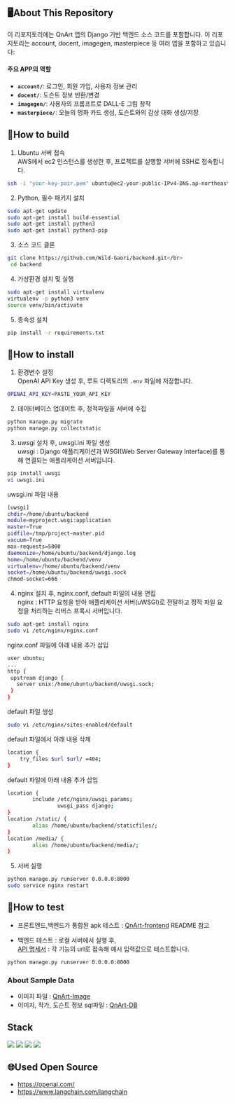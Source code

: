 ## 🖥️About This Repository

이 리포지토리에는 QnArt 앱의 Django 기반 백엔드 소스 코드를 포함합니다. 이 리포지토리는 account, docent, imagegen, masterpiece 등 여러 앱을 포함하고 있습니다:

#### 주요 APP의 역할

- **`account/`**: 로그인, 회원 가입, 사용자 정보 관리
- **`docent/`**: 도슨트 정보 반환/변경
- **`imagegen/`**: 사용자의 프롬프트로 DALL-E 그림 창작
- **`masterpiece/`**: 오늘의 명화 카드 생성, 도슨트와의 감상 대화 생성/저장

## 🔨How to build

1. Ubuntu 서버 접속</br>
AWS에서 ec2 인스턴스를 생성한 후, 프로젝트를 실행할 서버에 SSH로 접속합니다.

```bash
ssh -i "your-key-pair.pem" ubuntu@ec2-your-public-IPv4-DNS.ap-northeast-2.compute.amazonaws.com
```

2. Python, 필수 패키지 설치</br>

```bash
sudo apt-get update
sudo apt-get install build-essential
sudo apt-get install python3
sudo apt-get install python3-pip
```

3. 소스 코드 클론</br>

```bash
git clone https://github.com/Wild-Gaori/backend.git</br>
 cd backend
```

4. 가상환경 설치 및 실행</br>

```bash
sudo apt-get install virtualenv
virtualenv -p python3 venv
source venv/bin/activate
```

5. 종속성 설치</br>

```bash
pip install -r requirements.txt
```

## 🤖How to install

1. 환경변수 설정 </br>
OpenAI API Key 생성 후, 루트 디렉토리의 `.env` 파일에 저장합니다.

```bash
OPENAI_API_KEY=PASTE_YOUR_API_KEY
```

2. 데이터베이스 업데이트 후, 정적파일을 서버에 수집

```bash
python manage.py migrate
python manage.py collectstatic
```

3. uwsgi 설치 후, uwsgi.ini 파일 생성</br>
uwsgi : Django 애플리케이션과 WSGI(Web Server Gateway Interface)를 통해 연결되는 애플리케이션 서버입니다.</br>

```bash
pip install uwsgi
vi uwsgi.ini
```
uwsgi.ini 파일 내용
```bash
[uwsgi]
chdir=/home/ubuntu/backend
module=myproject.wsgi:application
master=True
pidfile=/tmp/project-master.pid
vacuum=True
max-requests=5000
daemonize=/home/ubuntu/backend/django.log
home=/home/ubuntu/backend/venv
virtualenv=/home/ubuntu/backend/venv
socket=/home/ubuntu/backend/uwsgi.sock
chmod-socket=666
```

4. nginx 설치 후, nginx.conf, default 파일의 내용 편집</br>
nginx : HTTP 요청을 받아 애플리케이션 서버(uWSGI)로 전달하고 정적 파일 요청을 처리하는 리버스 프록시 서버입니다.</br>

```bash
sudo apt-get install nginx
sudo vi /etc/nginx/nginx.conf
```
nginx.conf 파일에 아래 내용 추가 삽입
```bash
user ubuntu;
...
http {
 upstream django {
   server unix:/home/ubuntu/backend/uwsgi.sock;       
 }
}
```
default 파일 생성
```bash
sudo vi /etc/nginx/sites-enabled/default
```
default 파일에서 아래 내용 삭제
```bash
location {
    try_files $url $url/ =404;
}
```
default 파일에 아래 내용 추가 삽입
```bash
location {
        include /etc/nginx/uwsgi_params;
                uwsgi_pass django;
}
location /static/ {
        alias /home/ubuntu/backend/staticfiles/;
}
location /media/ {
        alias /home/ubuntu/backend/media/;
}
```

5. 서버 실행

```bash
python manage.py runserver 0.0.0.0:8000
sudo service nginx restart
```

## 📜How to test

- 프론트엔드,백엔드가 통합된 apk 테스트 : [QnArt-frontend](https://github.com/Wild-Gaori/frontend) README 참고
    
- 백엔드 테스트 : 로컬 서버에서 실행 후, </br>
   [API 명세서](https://hushed-sardine-663.notion.site/951413190ccb4976a5d74707ea56c233?v=48fdce11fcc94a1b8af216018b539e62) : 각 기능의 url로 접속해 예시 입력값으로 테스트합니다.</br>
```bash
python manage.py runserver 0.0.0.0:8000
```

### About Sample Data

- 이미지 파일 : [QnArt-Image](https://github.com/Wild-Gaori/Image)
- 이미지, 작가, 도슨트 정보 sql파일 :  [QnArt-DB](https://github.com/Wild-Gaori/DB)

## Stack
<img src="https://img.shields.io/badge/python-3776AB?style=for-the-badge&logo=python&logoColor=white">
<img src="https://img.shields.io/badge/django-092E20?style=for-the-badge&logo=django&logoColor=white">
<img src="https://img.shields.io/badge/amazonaws-232F3E?style=for-the-badge&logo=amazonaws&logoColor=white">
<img src="https://img.shields.io/badge/MySQL-4479A1?style=flat-square&logo=MySQL&logoColor=white"/></a> &nbsp 

## 🌐Used Open Source
- https://openai.com/
- https://www.langchain.com/langchain
